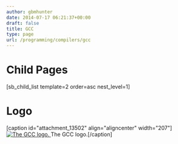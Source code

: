 ```yaml
---
author: gbmhunter
date: 2014-07-17 06:21:37+00:00
draft: false
title: GCC
type: page
url: /programming/compilers/gcc
---
```


# Child Pages




[sb_child_list template=2 order=asc nest_level=1]




# Logo



[caption id="attachment_13502" align="aligncenter" width="207"][![The GCC logo.](/images/2014/07/gcc-compiler-logo.png)
](/images/2014/07/gcc-compiler-logo.png) The GCC logo.[/caption]
